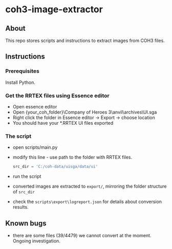 # coh3-image-extractor
## About
This repo stores scripts and instructions to extract images from COH3 files.

## Instructions

### Prerequisites
Install Python.

### Get the RRTEX files using Essence editor
* Open essence editor
* Open {your_coh_folder}\Company of Heroes 3\anvil\archives\UI.sga
* Right click the folder in Essence editor -> Export -> choose location
* You should have your *.RRTEX UI files exported

### The script
* open scripts/main.py
* modify this line - use path to the folder with RRTEX files.
    ```python
    src_dir = 'C:/coh-data/uisga/data/ui'
    ```

* run the script
* converted images are extracted to `export/`, mirroring the folder structure of `src_dir`
* check the `scripts\export\logreport.json` for details about conversion results.

## Known bugs
* there are some files (39/4479) we cannot convert at the moment. Ongoing investigation.
